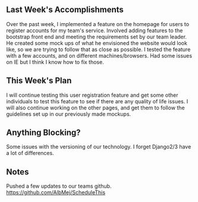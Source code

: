 ## Last Week's Accomplishments

Over the past week, I implemented a feature on the homepage for users to register accounts for my team's service. Involved adding features to the bootstrap front end and meeting the requirements set by our team leader. He created some mock ups of what he envisioned the website would look like, so we are trying to follow that as close as possible. I tested the feature with a few accounts, and on different machines/browsers. Had some issues on IE but I think I know how to fix those. 

## This Week's Plan

I will continue testing this user registration feature and get some other individuals to test this feature to see if there are any quality of life issues. I will also continue working on the other pages, and get them to follow the guidelines set up in our previously made mockups. 

## Anything Blocking?

Some issues with the versioning of our technology. I forget Django2/3 have a lot of differences. 

## Notes

Pushed a few updates to our teams github. 
https://github.com/AlbMej/ScheduleThis